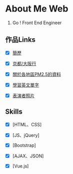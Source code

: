 # About Me Web
 1. Go ! Front End Engineer


## 作品Links

- [X] [簡歷](https://liugoldent.github.io/LgtProfile/profile.html)
- [X] [京都/大阪行](https://liugoldent.github.io/Travel/Travel.html)
- [X] [關於各地區PM2.5的資料](https://liugoldent.github.io/PM_Pollution/pm_pollution.html)
- [X] [學習英文單字](https://liugoldent.github.io/LearnVocabulary/English.html)
- [X] [表演者照片](https://liugoldent.github.io/performer/performer.html)


## Skills

- [X] [HTML、CSS]
- [X] [JS、jQuery]
- [X] [Bootstrap]
- [X] [AJAX、JSON]
- [X] [Vue.js]

